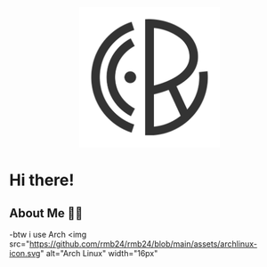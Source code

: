 <p align="center">
  <img src="https://github.com/rmb24/rmb24/blob/main/assets/logo.jpg" alt="Banner" width="50%">
</p>

# Hi there!

## About Me 🙋‍♂️

-btw i use Arch <img src="https://github.com/rmb24/rmb24/blob/main/assets/archlinux-icon.svg" alt="Arch Linux" width="16px"
